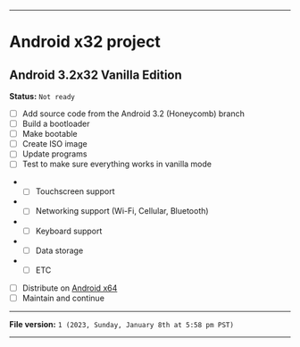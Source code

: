 
***

# Android x32 project

## Android 3.2x32 Vanilla Edition

**Status:** `Not ready`

- [ ] Add source code from the Android 3.2 (Honeycomb) branch
- [ ] Build a bootloader
- [ ] Make bootable
- [ ] Create ISO image
- [ ] Update programs
- [ ] Test to make sure everything works in vanilla mode
- - [ ] Touchscreen support
- - [ ] Networking support (Wi-Fi, Cellular, Bluetooth)
- - [ ] Keyboard support
- - [ ] Data storage
- - [ ] ETC
- [ ] Distribute on [Android x64](https://archive.org/details/@android-x64)
- [ ] Maintain and continue

***

**File version:** `1 (2023, Sunday, January 8th at 5:58 pm PST)`

***
